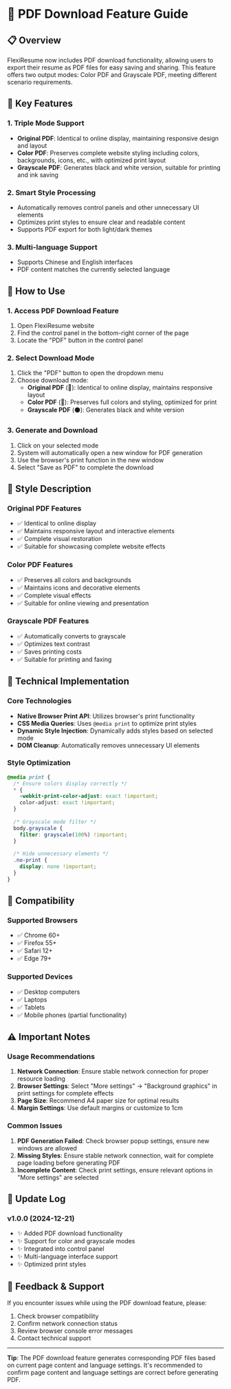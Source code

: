 # 📄 PDF Download Feature Guide

## 📋 Overview

FlexiResume now includes PDF download functionality, allowing users to export their resume as PDF files for easy saving and sharing. This feature offers two output modes: Color PDF and Grayscale PDF, meeting different scenario requirements.

## 🎯 Key Features

### 1. Triple Mode Support
- **Original PDF**: Identical to online display, maintaining responsive design and layout
- **Color PDF**: Preserves complete website styling including colors, backgrounds, icons, etc., with optimized print layout
- **Grayscale PDF**: Generates black and white version, suitable for printing and ink saving

### 2. Smart Style Processing
- Automatically removes control panels and other unnecessary UI elements
- Optimizes print styles to ensure clear and readable content
- Supports PDF export for both light/dark themes

### 3. Multi-language Support
- Supports Chinese and English interfaces
- PDF content matches the currently selected language

## 🚀 How to Use

### 1. Access PDF Download Feature
1. Open FlexiResume website
2. Find the control panel in the bottom-right corner of the page
3. Locate the "PDF" button in the control panel

### 2. Select Download Mode
1. Click the "PDF" button to open the dropdown menu
2. Choose download mode:
   - **Original PDF** (📱): Identical to online display, maintains responsive layout
   - **Color PDF** (🎨): Preserves full colors and styling, optimized for print
   - **Grayscale PDF** (⚫): Generates black and white version

### 3. Generate and Download
1. Click on your selected mode
2. System will automatically open a new window for PDF generation
3. Use the browser's print function in the new window
4. Select "Save as PDF" to complete the download

## 🎨 Style Description

### Original PDF Features
- ✅ Identical to online display
- ✅ Maintains responsive layout and interactive elements
- ✅ Complete visual restoration
- ✅ Suitable for showcasing complete website effects

### Color PDF Features
- ✅ Preserves all colors and backgrounds
- ✅ Maintains icons and decorative elements
- ✅ Complete visual effects
- ✅ Suitable for online viewing and presentation

### Grayscale PDF Features
- ✅ Automatically converts to grayscale
- ✅ Optimizes text contrast
- ✅ Saves printing costs
- ✅ Suitable for printing and faxing

## 🔧 Technical Implementation

### Core Technologies
- **Native Browser Print API**: Utilizes browser's print functionality
- **CSS Media Queries**: Uses `@media print` to optimize print styles
- **Dynamic Style Injection**: Dynamically adds styles based on selected mode
- **DOM Cleanup**: Automatically removes unnecessary UI elements

### Style Optimization
```css
@media print {
  /* Ensure colors display correctly */
  * {
    -webkit-print-color-adjust: exact !important;
    color-adjust: exact !important;
  }
  
  /* Grayscale mode filter */
  body.grayscale {
    filter: grayscale(100%) !important;
  }
  
  /* Hide unnecessary elements */
  .no-print {
    display: none !important;
  }
}
```

## 📱 Compatibility

### Supported Browsers
- ✅ Chrome 60+
- ✅ Firefox 55+
- ✅ Safari 12+
- ✅ Edge 79+

### Supported Devices
- ✅ Desktop computers
- ✅ Laptops
- ✅ Tablets
- ✅ Mobile phones (partial functionality)

## ⚠️ Important Notes

### Usage Recommendations
1. **Network Connection**: Ensure stable network connection for proper resource loading
2. **Browser Settings**: Select "More settings" → "Background graphics" in print settings for complete effects
3. **Page Size**: Recommend A4 paper size for optimal results
4. **Margin Settings**: Use default margins or customize to 1cm

### Common Issues
1. **PDF Generation Failed**: Check browser popup settings, ensure new windows are allowed
2. **Missing Styles**: Ensure stable network connection, wait for complete page loading before generating PDF
3. **Incomplete Content**: Check print settings, ensure relevant options in "More settings" are selected

## 🔄 Update Log

### v1.0.0 (2024-12-21)
- ✨ Added PDF download functionality
- ✨ Support for color and grayscale modes
- ✨ Integrated into control panel
- ✨ Multi-language interface support
- ✨ Optimized print styles

## 🤝 Feedback & Support

If you encounter issues while using the PDF download feature, please:

1. Check browser compatibility
2. Confirm network connection status
3. Review browser console error messages
4. Contact technical support

---

**Tip**: The PDF download feature generates corresponding PDF files based on current page content and language settings. It's recommended to confirm page content and language settings are correct before generating PDF.
